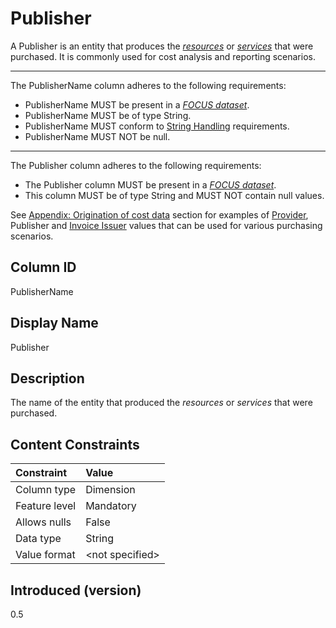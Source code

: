 # Publisher

A Publisher is an entity that produces the [*resources*](#glossary:resource) or [*services*](#glossary:service) that were purchased. It is commonly used for cost analysis and reporting scenarios.

---
The PublisherName column adheres to the following requirements:

* PublisherName MUST be present in a [*FOCUS dataset*](#glossary:FOCUS-dataset).
* PublisherName MUST be of type String.
* PublisherName MUST conform to [String Handling](#stringhandling) requirements.
* PublisherName MUST NOT be null.

---
The Publisher column adheres to the following requirements:

* The Publisher column MUST be present in a [*FOCUS dataset*](#glossary:FOCUS-dataset).
* This column MUST be of type String and MUST NOT contain null values.

See [Appendix: Origination of cost data](#originationofcostdata) section for examples of [Provider](#provider), Publisher and
[Invoice Issuer](#invoiceissuer) values that can be used for various purchasing scenarios.

## Column ID

PublisherName

## Display Name

Publisher

## Description

The name of the entity that produced the *resources* or *services* that were purchased.

## Content Constraints

| Constraint      | Value           |
|:----------------|:----------------|
| Column type     | Dimension       |
| Feature level   | Mandatory       |
| Allows nulls    | False           |
| Data type       | String          |
| Value format    | \<not specified> |

## Introduced (version)

0.5
